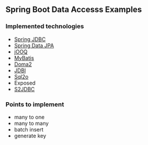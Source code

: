 ## Spring Boot Data Accesss Examples

### Implemented technologies

* [Spring JDBC](demo-spring-jdbc)
* [Spring Data JPA](demo-spring-data-jpa)
* [jOOQ](demo-jooq)
* [MyBatis](demo-mybatis)
* [Doma2](demo-doma2)
* [JDBI](demo-jdbi)
* [Sql2o](demo-sql2o)
* Exposed
* [S2JDBC](demo-s2jdbc)

### Points to implement

* many to one
* many to many
* batch insert
* generate key